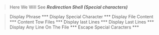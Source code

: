 > Here We Will See ***Redirection Shell (Special characters)***

> Display Phrase *** Display Special Character *** Display File Content *** Content Tow Files *** Display last Lines *** Display Last Lines *** Display Any Line On The File *** Escape Special Caracters *** 
